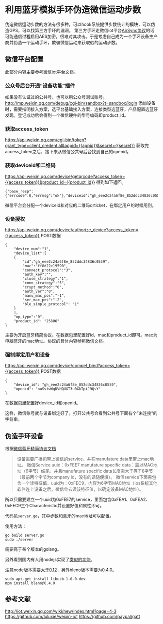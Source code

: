 # 利用蓝牙模拟手环伪造微信运动步数

伪造微信运动步数的方法有很多种，可以hook系统提供步数统计的模块，可以伪造GPS，可以找第三方手环的漏洞。
第三方手环走微信iot平台[AirSync协议](http://iot.weixin.qq.com/wiki/new/index.html?page=4-2-1)的话可能通信过程启用AES加密，很难对其攻击。于是考虑自己成为一个手环设备生产商并伪造一个运动手环，欺骗微信运动来获取假的运动步数。

## 微信平台配置
此部分内容主要参考[微信iot平台文档](http://iot.weixin.qq.com/wiki/new/index.html?page=3-4-1)。

### 公众号后台开通“设备功能”插件
如果没有认证过的公共号，也可以用公众号测试账号。
http://mp.weixin.qq.com/debug/cgi-bin/sandbox?t=sandbox/login
添加设备时，需要指明接入方案，选平台基础接入方案，连接类型选蓝牙，产品配置选蓝牙发现。登记成功后会得到一个微信硬件的型号编码即product_id。

### 获取access_token
https://api.weixin.qq.com/cgi-bin/token?grant_type=client_credential&appid={{appid}}&secret={{secret}}
获取完access_token之后，接下来从微信公共号后台找到自己的openid。

### 获取deviceid和二维码
https://api.weixin.qq.com/device/getqrcode?access_token={{access_token}}&product_id={{product_id}}
得到如下返回。
```
{"base_resp":{"errcode":0,"errmsg":"ok"},"deviceid":"gh_eee2c24a6f8e_852ddc34836c0559","qrticket":"http:\/\/we.qq.com\/d\/AQC5K_3BgSGNsg84sHISxXmHwMJrSp5sDf9AX1sB"}
```
微信平台会分配一个deviceid和对应的二维码qrticket，在绑定用户的时候用到。

### 设备授权
https://api.weixin.qq.com/device/authorize_device?access_token={{access_token}}
POST数据
```
{
    "device_num":"1",
    "device_list":[
    {
        "id":"gh_eee2c24a6f8e_852ddc34836c0559",
        "mac":"ff8d22e19590",
        "connect_protocol":"3",
        "auth_key":"",
        "close_strategy":"1",
        "conn_strategy":"5",
        "crypt_method":"0",
        "auth_ver":"0",
        "manu_mac_pos":"-1",
        "ser_mac_pos":"-2",
        "ble_simple_protocol": "1"
    }
    ],
    "op_type":"0",
    "product_id": "25806"
}
```
主要为开启蓝牙精简协议。在数据包里配置好id、mac和product_id即可。mac为电脑蓝牙的mac地址。协议的具体内容参照[微信文档](http://iot.weixin.qq.com/wiki/new/index.html?page=3-4-5)。


### 强制绑定用户和设备
https://api.weixin.qq.com/device/compel_bind?access_token={{access_token}}
POST数据
```
{
    "device_id": "gh_eee2c24a6f8e_852ddc34836c0559",
    "openid": "ouSvtwWqDVHQUGT3u0XkTpiJ9QsY"
}
```
在数据包里配置好device_id和openid。

这样，微信账号就与设备绑定好了。打开公共号会看到公共号下面有个“未连接”的字符串。

## 伪造手环设备

根据[微信蓝牙精简协议文档](http://iot.weixin.qq.com/wiki/new/index.html?page=4-3)

> 设备需要广播包带上微信的service，并在manufature data里带上mac地址。
> 微信Service uuid：0xFEE7
> manufature specific data：需以MAC地址（6字节）结尾。并且manufature specific data长度需大于等于8字节（最前两个字节为company id，没有的话随便填）。
> 微信service下面需包含一个读特征值，uuid为：0xFEC9，内容为6字节MAC地址（ios系统其他软件连上设备之后，微信会去读该特征值，以确定设备MAC地址）。

所以只需要建立一个uuid为0xFEE7的service，里面包含0xFEA1、0xFEA2、0xFEC9三个Characteristic并设置好值和属性即可。

代码见`server.go`，其中步数和蓝牙的mac地址可以配置。

使用方法：
```
go build server.go
sudo ./server
```
需要高于某个版本的golang。

另外看到国内有人用nodejs实现了[类似的功能](https://github.com/luluxie/weixin-iot)。

注意node版本需要[大于0.12](https://github.com/nodesource/distributions#installation-instructions)，另外bleno版本需要为0.4.0。

```
sudo apt-get install libusb-1.0-0-dev
npm install bleno@0.4.0
```

## 参考文献
http://iot.weixin.qq.com/wiki/new/index.html?page=4-3
https://github.com/luluxie/weixin-iot
https://github.com/paypal/gatt
